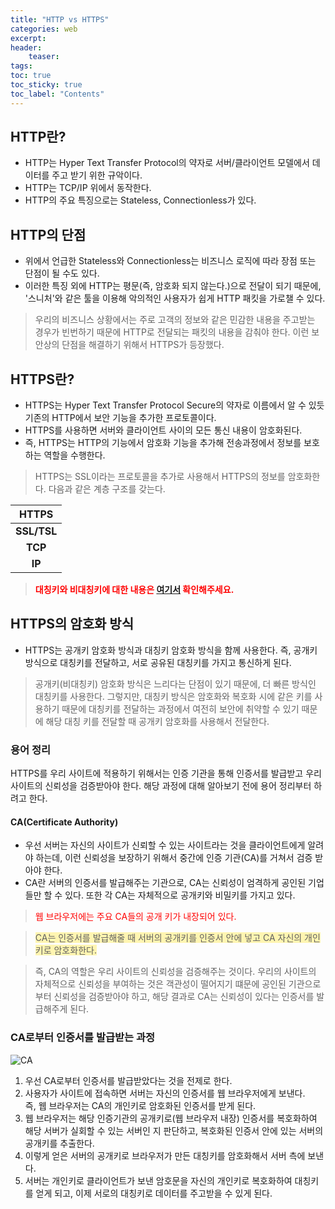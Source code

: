 ```yaml
---
title: "HTTP vs HTTPS"
categories: web
excerpt: 
header:
    teaser:
tags: 
toc: true
toc_sticky: true
toc_label: "Contents"
---
```



## HTTP란?
- HTTP는 Hyper Text Transfer Protocol의 약자로 서버/클라이언트 모델에서 데이터를 주고 받기 위한 규악이다.
- HTTP는 TCP/IP 위에서 동작한다.
- HTTP의 주요 특징으로는 Stateless, Connectionless가 있다.


## HTTP의 단점
- 위에서 언급한 Stateless와 Connectionless는 비즈니스 로직에 따라 장점 또는 단점이 될 수도 있다. 
- 이러한 특징 외에 HTTP는 평문(즉, 암호화 되지 않는다.)으로 전달이 되기 때문에, '스니처'와 같은 툴을 이용해 악의적인 사용자가 쉽게 HTTP 패킷을 가로챌 수 있다.

> 우리의 비즈니스 상황에서는 주로 고객의 정보와 같은 민감한 내용을 주고받는 경우가 빈번하기 때문에 HTTP로 전달되는 패킷의 내용을 감춰야 한다.
> 이런 보안상의 단점을 해결하기 위해서 HTTPS가 등장했다.

## HTTPS란?
- HTTPS는 Hyper Text Transfer Protocol Secure의 약자로 이름에서 알 수 있듯 기존의 HTTP에서 보안 기능을 추가한 프로토콜이다.
- HTTPS를 사용하면 서버와 클라이언트 사이의 모든 통신 내용이 암호화된다.
- 즉, HTTPS는 HTTP의 기능에서 암호화 기능을 추가해 전송과정에서 정보를 보호하는 역할을 수행한다.

> HTTPS는 SSL이라는 프로토콜을 추가로 사용해서 HTTPS의 정보를 암호화한다.
> 다음과 같은 계층 구조를 갖는다.

|    HTTPS    |
|:-----------:|
| **SSL/TSL** |
|   **TCP**   |
|   **IP**    |

> <span style="color:red;">**대칭키와 비대칭키에 대한 내용은 [여기서](https://m0o0o0o.github.io/secure/2022/11/22/asymmetric_symmetric_key.html) 확인해주세요.**</span>

## HTTPS의 암호화 방식
- HTTPS는 공개키 암호화 방식과 대칭키 암호화 방식을 함께 사용한다. 즉, 공개키 방식으로 대칭키를 전달하고, 서로 공유된 대칭키를 가지고 통신하게 된다.
> 공개키(비대칭키) 암호화 방식은 느리다는 단점이 있기 때문에, 더 빠른 방식인 대칭키를 사용한다. 
> 그렇지만, 대칭키 방식은 암호화와 복호화 시에 같은 키를 사용하기 때문에 대칭키를 전달하는 과정에서 여전히 보안에 취약할 수 있기 때문에 해당 대칭 키를 전달할 때 공개키 암호화를 사용해서 전달한다.

### 용어 정리
HTTPS를 우리 사이트에 적용하기 위해서는 인증 기관을 통해 인증서를 발급받고 우리 사이트의 신뢰성을 검증받아야 한다. 해당 과정에 대해 알아보기 전에 
용어 정리부터 하려고 한다.

#### CA(Certificate Authority)
- 우선 서버는 자신의 사이트가 신뢰할 수 있는 사이트라는 것을 클라이언트에게 알려야 하는데, 이런 신뢰성을 보장하기 위해서 중간에 인증 기관(CA)를 거쳐서 검증 받아야 한다.
- CA란 서버의 인증서를 발급해주는 기관으로, CA는 신뢰성이 엄격하게 공인된 기업들만 할 수 있다. 또한 각 CA는 자체적으로 공개키와 비밀키를 가지고 있다.

> <span style="color:red;">웹 브라우저에는 주요 CA들의 공개 키가 내장되어 있다.</span>

> <span style='background-color:#fff5b1'>CA는 인증서를 발급해줄 때 서버의 공개키를 인증서 안에 넣고 CA 자신의 개인키로 암호화한다.</span>

> 즉, CA의 역할은 우리 사이트의 신뢰성을 검증해주는 것이다. 우리의 사이트의 자체적으로 신뢰성을 부여하는 것은 객관성이 떨어지기 떄문에
> 공인된 기관으로부터 신뢰성을 검증받아야 하고, 해당 결과로 CA는 신뢰성이 있다는 인증서를 발급해주게 된다.

### CA로부터 인증서를 발급받는 과정

![CA](https://user-images.githubusercontent.com/121086012/220843656-50d7a4e9-d076-4f63-9915-c99642bddd8c.png)

1. 우선 CA로부터 인증서를 발급받았다는 것을 전제로 한다.
2. 사용자가 사이트에 접속하면 서버는 자신의 인증서를 웹 브라우저에게 보낸다.   
즉, 웹 브라우저는 CA의 개인키로 암호화된 인증서를 받게 된다. 
3. 웹 브라우저는 해당 인증기관의 공개키로(웹 브라우저 내장) 인증서를 복호화하여 해당 서버가 실회할 수 있는 서버인 지 판단하고, 복호화된 인증서 안에 있는 서버의 공개키를 추출한다.
4. 이렇게 얻은 서버의 공개키로 브라우저가 만든 대칭키를 암호화해서 서버 측에 보낸다.
5. 서버는 개인키로 클라이언트가 보낸 암호문을 자신의 개인키로 복호화하여 대칭키를 얻게 되고, 이제 서로의 대칭키로 데이터를 주고받을 수 있게 된다.

